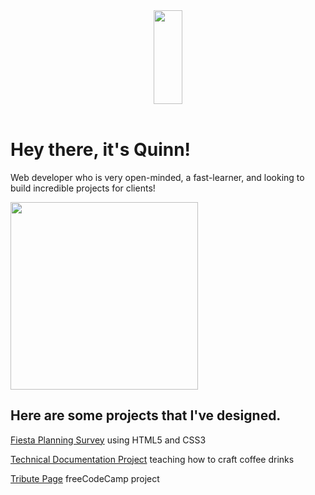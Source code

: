  <body>
  <header>
 <img align="middle" height="150px" width="30%" src="https://simg.nicepng.com/png/small/142-1423886_html5-css3-js-html-css-javascript.png">
  </header>
  <main>
    <h1>Hey there, it's Quinn!</h1>
      <p>Web developer who is very open-minded, a fast-learner, and looking to build incredible projects for clients!</p>
    <img height="300px"src="https://sdk.bitmoji.com/render/panel/20054902-102690400939_1-s5-v1.png?transparent=1&palette=1&scale=2">
    <h2>Here are some projects that I've designed.</h2>
    <p><a class="fiesta survey" href="https://replit.com/@AvigaelH/Fiesta-Survey-Form?v=1">Fiesta Planning Survey</a> using HTML5 and CSS3</p>
    <p><a href="https://replit.com/@AvigaelH/Technical-Documentation-Project?v=1">Technical Documentation Project</a> teaching how to craft coffee drinks</p>
    <p><a href="https://replit.com/@AvigaelH/TributePagefreecodecamp?v=1">Tribute Page</a> freeCodeCamp project</p>
   
   

  </main>
  
  </body>

